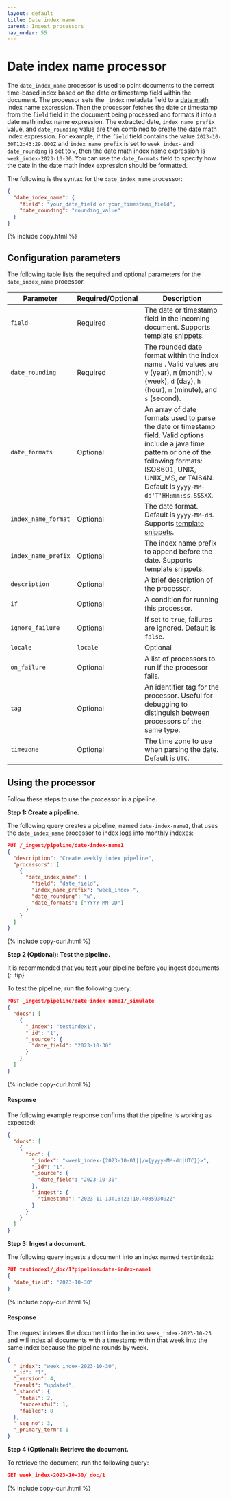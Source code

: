 ```yaml
---
layout: default
title: Date index name
parent: Ingest processors
nav_order: 55
---
```


# Date index name processor

The `date_index_name` processor is used to point documents to the correct time-based index based on the date or timestamp field within the document. The processor sets the `_index` metadata field to a [date math]({{site.url}}{{site.baseurl}}/mappings/supported-field-types/date/#date-math) index name expression. Then the processor fetches the date or timestamp from the `field` field in the document being processed and formats it into a date math index name expression. The extracted date, `index_name_prefix` value, and `date_rounding` value are then combined to create the date math index expression. For example, if the `field` field contains the value `2023-10-30T12:43:29.000Z` and `index_name_prefix` is set to `week_index-` and `date_rounding` is set to `w`, then the date math index name expression is `week_index-2023-10-30`. You can use the `date_formats` field to specify how the date in the date math index expression should be formatted.

The following is the syntax for the `date_index_name` processor:

```json
{
  "date_index_name": {
    "field": "your_date_field or your_timestamp_field",
    "date_rounding": "rounding_value"
  }
}
```
{% include copy.html %}

## Configuration parameters

The following table lists the required and optional parameters for the `date_index_name` processor.

Parameter | Required/Optional | Description |
|-----------|-----------|-----------|
`field`  | Required  | The date or timestamp field in the incoming document. Supports [template snippets]({{site.url}}{{site.baseurl}}/ingest-pipelines/create-ingest/#template-snippets). |
`date_rounding`  | Required | The rounded date format within the index name . Valid values are `y` (year), `M` (month), `w` (week), `d` (day), `h` (hour), `m` (minute), and `s` (second). |
`date_formats` | Optional | An array of date formats used to parse the date or timestamp field. Valid options include a java time pattern or one of the following formats: ISO8601, UNIX, UNIX_MS, or TAI64N. Default is `yyyy-MM-dd'T'HH:mm:ss.SSSXX`. |
`index_name_format` | Optional | The date format. Default is `yyyy-MM-dd`. Supports [template snippets]({{site.url}}{{site.baseurl}}/ingest-pipelines/create-ingest/#template-snippets). |
`index_name_prefix` | Optional | The index name prefix to append before the date. Supports [template snippets]({{site.url}}{{site.baseurl}}/ingest-pipelines/create-ingest/#template-snippets).
`description`  | Optional  | A brief description of the processor.  |
`if` | Optional | A condition for running this processor. |
`ignore_failure` | Optional | If set to `true`, failures are ignored. Default is `false`. |
`locale` | `locale`  | Optional  | The locale to use when parsing the month name and week day of the date. Default is `ENGLISH`. Supports [template snippets]({{site.url}}{{site.baseurl}}/ingest-pipelines/create-ingest/#template-snippets).  |
`on_failure` | Optional | A list of processors to run if the processor fails. |
`tag` | Optional | An identifier tag for the processor. Useful for debugging to distinguish between processors of the same type. |
`timezone`  | Optional  | The time zone to use when parsing the date. Default is `UTC`. |

## Using the processor

Follow these steps to use the processor in a pipeline.

**Step 1: Create a pipeline.**

The following query creates a pipeline, named `date-index-name1`, that uses the `date_index_name` processor to index logs into monthly indexes: 

```json
PUT /_ingest/pipeline/date-index-name1
{
  "description": "Create weekly index pipeline",
  "processors": [
    {
      "date_index_name": {
        "field": "date_field",
        "index_name_prefix": "week_index-",
        "date_rounding": "w",
        "date_formats": ["YYYY-MM-DD"]
      }
    }
  ]
}
```
{% include copy-curl.html %}

**Step 2 (Optional): Test the pipeline.**

It is recommended that you test your pipeline before you ingest documents.
{: .tip}

To test the pipeline, run the following query:

```json
POST _ingest/pipeline/date-index-name1/_simulate
{
  "docs": [
    {
      "_index": "testindex1",
      "_id": "1",
      "_source": {
        "date_field": "2023-10-30"
      }
    }
  ]
}
```
{% include copy-curl.html %}

#### Response

The following example response confirms that the pipeline is working as expected:

```json
{
  "docs": [
    {
      "doc": {
        "_index": "<week_index-{2023-10-01||/w{yyyy-MM-dd|UTC}}>",
        "_id": "1",
        "_source": {
          "date_field": "2023-10-30"
        },
        "_ingest": {
          "timestamp": "2023-11-13T18:23:10.408593092Z"
        }
      }
    }
  ]
}
```

**Step 3: Ingest a document.**

The following query ingests a document into an index named `testindex1`:

```json
PUT testindex1/_doc/1?pipeline=date-index-name1
{
  "date_field": "2023-10-30"
}
```
{% include copy-curl.html %}

#### Response

The request indexes the document into the index `week_index-2023-10-23` and will index all documents with a timestamp within that week into the same index because the pipeline rounds by week.

```json
{
  "_index": "week_index-2023-10-30",
  "_id": "1",
  "_version": 4,
  "result": "updated",
  "_shards": {
    "total": 2,
    "successful": 1,
    "failed": 0
  },
  "_seq_no": 3,
  "_primary_term": 1
}
```

**Step 4 (Optional): Retrieve the document.**

To retrieve the document, run the following query:

```json
GET week_index-2023-10-30/_doc/1
```
{% include copy-curl.html %}
